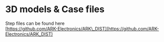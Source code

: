 # 3D models & Case files

Step files can be found here\
[https://github.com/ARK-Electronics/ARK\_DIST](https://github.com/ARK-Electronics/ARK_DIST)
